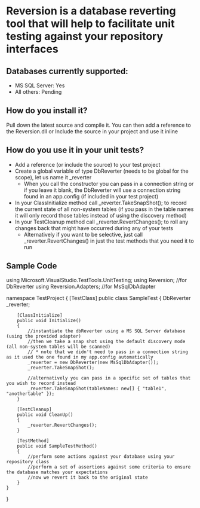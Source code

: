 Reversion is a database reverting tool that will help to facilitate unit testing against your repository interfaces
===================================================================================================================

Databases currently supported:
------------------------------
* MS SQL Server:	Yes
* All others:		Pending

How do you install it?
------------------
Pull down the latest source and compile it. You can then add a reference to the Reversion.dll
or
Include the source in your project and use it inline

How do you use it in your unit tests?
------------------
* Add a reference (or include the source) to your test project
* Create a global variable of type DbReverter (needs to be global for the scope), let us name it _reverter
	* When you call the constructor you can pass in a connection string or if you leave it blank, the DbReverter will use a connection string found in an app.config (if included in your test project)
* In your ClassInitialize method call _reverter.TakeSnapShot(); to record the current state of all non-system tables (if you pass in the table names it will only record those tables instead of using the discovery method)
* In your TestCleanup method call _reverter.RevertChanges(); to roll any changes back that might have occurred during any of your tests
	* Alternatively if you want to be selective, just call _reverter.RevertChanges() in just the test methods that you need it to run

Sample Code
-----------

using Microsoft.VisualStudio.TestTools.UnitTesting;
using Reversion;                //for DbReverter
using Reversion.Adapters;       //for MsSqlDbAdapter

namespace TestProject
{
    [TestClass]
    public class SampleTest
    {
        DbReverter _reverter;

        [ClassInitialize]
        public void Initialize() 
        {
            //instantiate the dbReverter using a MS SQL Server database (using the provided adapter)
            //then we take a snap shot using the default discovery mode (all non-system tables will be scanned)
            // * note that we didn't need to pass in a connection string as it used the one found in my app.config automatically
            _reverter = new DbReverter(new MsSqlDbAdapter());
            _reverter.TakeSnapShot();

            //alternatively you can pass in a specific set of tables that you wish to record instead
            _reverter.TakeSnapShot(tableNames: new[] { "table1", "anothertable" });
        }

        [TestCleanup]
        public void CleanUp()
        {
            _reverter.RevertChanges();
        }

        [TestMethod]
        public void SampleTestMethod()
        {
            //perform some actions against your database using your repository class
            //perform a set of assertions against some criteria to ensure the database matches your expectations
            //now we revert it back to the original state
        }
    }
}

